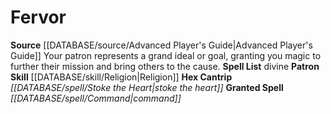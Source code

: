 ﻿---
id: '4'
name: Fervor
rarity: Common
rus_type_level: null
skill:
- '[[DATABASE/skill/Religion|Religion]]'
source: '[[DATABASE/source/Advanced Player''s Guide|Advanced Player''s Guide]]'
tradition:
- Divine
trait: null
type: Witch Patron Theme

---
# Fervor

**Source** [[DATABASE/source/Advanced Player's Guide|Advanced Player's Guide]] 
Your patron represents a grand ideal or goal, granting you magic to further their mission and bring others to the cause.
**Spell List** divine
**Patron Skill** [[DATABASE/skill/Religion|Religion]]
**Hex Cantrip** _[[DATABASE/spell/Stoke the Heart|stoke the heart]]_
**Granted Spell** _[[DATABASE/spell/Command|command]]_
